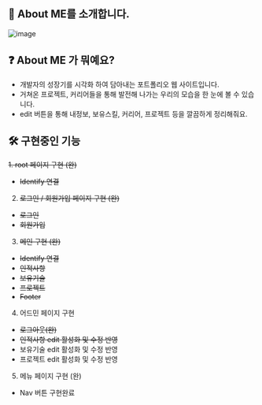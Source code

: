 ## 🙌 About  ME를 소개합니다.

![image](https://user-images.githubusercontent.com/85295433/183232685-a59fefe3-1346-4191-a81c-86fb488f36f3.png)

## ❓ About  ME 가 뭐예요?   
- 개발자의 성장기를 시각화 하여 담아내는 포트폴리오 웹 사이트입니다.
- 거쳐온 프로젝트, 커리어들을 통해 발전해 나가는 우리의 모습을 한 눈에 볼 수 있습니다.
- edit 버튼을 통해 내정보, 보유스킬, 커리어, 프로젝트 등을 깔끔하게 정리해줘요.


## 🛠 구현중인 기능
<s>1. root 페이지 구현 (완)
- Identify 연결

2. 로그인 / 회원가입 페이지 구현 (완)
- 로그인
- 회원가입

3. 메인 구현 (완)
- Identify 연결
- 인적사항
- 보유기술
- 프로젝트
- Footer
</s>

4. 어드민 페이지 구현
- <s>로그아웃(완)
- 인적사항 edit 활성화 및 수정 반영</s>
- 보유기술 edit 활성화 및 수정 반영
- 프로젝트 edit 활성화 및 수정 반영


5. 메뉴 페이지 구현 (완)
- Nav 버튼 구현완료
